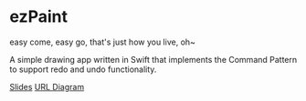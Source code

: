 # ezPaint

easy come, easy go, that's just how you live, oh~

A simple drawing app written in Swift that implements the Command Pattern to support redo and undo functionality.

[Slides](https://www.slideshare.net/slideshow/command-pattern-ezpaint/248323284)
[URL Diagram](https://drive.google.com/file/d/1G-UVYslRrLq27JJX9R7zp7HwkMuaxcTg/view)
